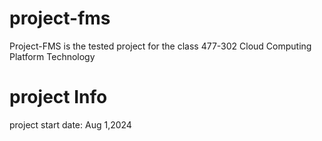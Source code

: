 # project-fms
Project-FMS is the tested project for the class 477-302 Cloud Computing Platform Technology

# project Info
project start date: Aug 1,2024

